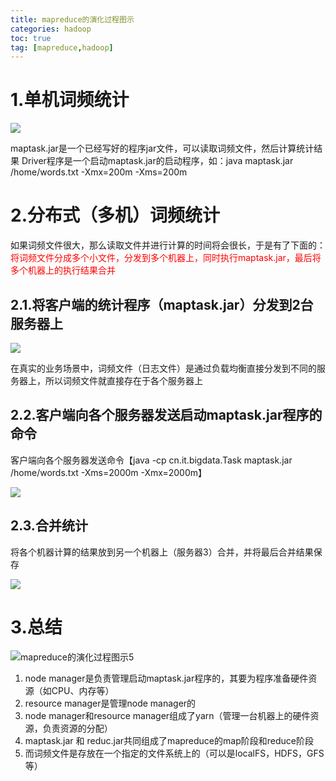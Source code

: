 ```yaml
---
title: mapreduce的演化过程图示
categories: hadoop   
toc: true  
tag: [mapreduce,hadoop]
---
```


# 1.单机词频统计

![](http://ols7leonh.bkt.clouddn.com//assert/img/bigdata/hadoop/mapreduce/1.png)

maptask.jar是一个已经写好的程序jar文件，可以读取词频文件，然后计算统计结果
Driver程序是一个启动maptask.jar的启动程序，如：java    maptask.jar    /home/words.txt    -Xmx=200m -Xms=200m 

# 2.分布式（多机）词频统计
如果词频文件很大，那么读取文件并进行计算的时间将会很长，于是有了下面的：<font color=red>将词频文件分成多个小文件，分发到多个机器上，同时执行maptask.jar，最后将多个机器上的执行结果合并</font>

## 2.1.将客户端的统计程序（maptask.jar）分发到2台服务器上

![](http://ols7leonh.bkt.clouddn.com//assert/img/bigdata/hadoop/mapreduce/2.png)

在真实的业务场景中，词频文件（日志文件）是通过负载均衡直接分发到不同的服务器上，所以词频文件就直接存在于各个服务器上

## 2.2.客户端向各个服务器发送启动maptask.jar程序的命令

客户端向各个服务器发送命令【java   -cp   cn.it.bigdata.Task   maptask.jar   /home/words.txt   -Xms=2000m   -Xmx=2000m】

![](http://ols7leonh.bkt.clouddn.com//assert/img/bigdata/hadoop/mapreduce/3.png)


## 2.3.合并统计
将各个机器计算的结果放到另一个机器上（服务器3）合并，并将最后合并结果保存

![](http://ols7leonh.bkt.clouddn.com//assert/img/bigdata/hadoop/mapreduce/4.png)

# 3.总结

![mapreduce的演化过程图示5](http://ols7leonh.bkt.clouddn.com//assert/img/bigdata/hadoop/mapreduce/5.png "mapreduce的演化过程图示5")

1. node manager是负责管理启动maptask.jar程序的，其要为程序准备硬件资源（如CPU、内存等）
2. resource manager是管理node manager的
3. node manager和resource manager组成了yarn（管理一台机器上的硬件资源，负责资源的分配）
4. maptask.jar 和 reduc.jar共同组成了mapreduce的map阶段和reduce阶段
5. 而词频文件是存放在一个指定的文件系统上的（可以是localFS，HDFS，GFS等）
